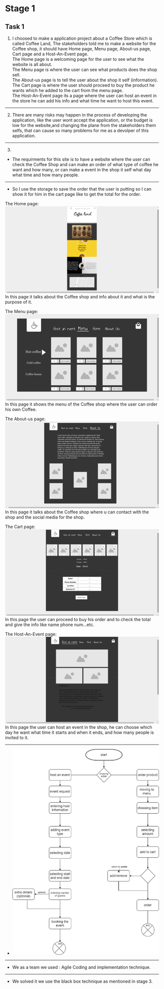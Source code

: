 # Stage 1
## Task 1
1. I choosed to make a application project about a Coffee Store which is called Coffee Land, The stakeholders told me  to make a website for the Coffee shop, it should have Home page, Menu page, About-us page, Cart page and a Host-An-Event page.\
The Home page is a welcoming page for the user to see what the website is all about.\
The Menu page is where the user can see what products does the shop sell.\
The About-us page is to tell the user about the shop it self (information).\
The Cart page is where the user should proceed to buy the product he wants which he added to the cart from the menu page.\
The Host-An-Event page its a page where the user can host an event in the store he can add his info and what time he want to host this event.
----
2. There are many risks may happen in the process of developing the application, like the user wont accept the application, or the budget is low for the website,and changing the plane from the stakeholders them selfs, that can cause so many problems for me as a devolper of this application.
----
3. 
 - The requirments for this site is to have a website where the user can check the Coffee Shop and can make an order of what type of coffee he want and how many, or can make a event in the shop it self what day what time and how many people.
 ----
 - So I use the storage to save the order that the user is putting so I can show it for him in the cart page like to get the total for the order.

 The Home page:\
 ![Home page](img\Screenshot11.JPG)
 In this page it talks about the Coffee shop and info about it and what is the purpose of it.

 The Menu page:\
 ![Menu page](img\Screenshot12.JPG)
 In this page it shows the menu of the Coffee shop where the user can order his own Coffee.

 The About-us page:\
 ![About-us page](img\Screenshot13.JPG)
In this page it talks about the Coffee shop where u can contact with the shop and the social media for the shop.

The Cart page:\
![Cart page](img\Screenshot14.JPG)
In this page the user can proceed to buy his order and to check the total and give the info like name phone num...etc.

The Host-An-Event page:\
![host an event page](img\Screenshot15.JPG)
In this page the user can host an event in the shop, he can choose which day he want what time it starts and when it ends, and how many people is invited to it.

----

 - ![Activity Diagram](img\MicrosoftTeams-image.jpg)
----
 - We as a team we used : Agile	Coding and implementation technique.
 ----
 - We solved it we use the black box technique as mentioned in stage 3.